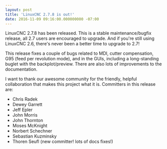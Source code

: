 ```yaml
---
layout: post
title: 'LinuxCNC 2.7.8 is out!'
date: 2016-11-09 09:16:00.000000000 -07:00
---
```

LinuxCNC 2.7.8 has been released.  This is a stable maintenance/bugfix
release, all 2.7 users are encouraged to upgrade.  And if you're still
using LinuxCNC 2.6, there's never been a better time to upgrade to 2.7!

This release fixes a couple of bugs related to MDI, cutter compensation,
G95 (feed per revolution mode), and in the GUIs, including a long-standing
buglet with the backplot/preview.  There are also lots of improvements
to the documentation.

I want to thank our awesome community for the friendly, helpful
collaboration that makes this project what it is.  Committers in this
release are:

* Chris Radek
* Dewey Garrett
* Jeff Epler
* John Morris
* John Thornton
* Moses McKnight
* Norbert Schechner
* Sebastian Kuzminsky
* Thoren Seufl (new committer! lots of docs fixes!)
